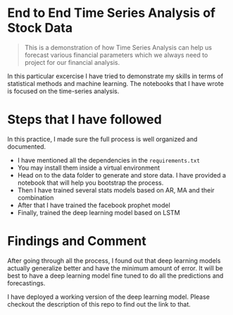# End to End Time Series Analysis of Stock Data
> This is a demonstration of how Time Series Analysis can help us forecast various
> financial parameters which we always need to project for our financial analysis.

In this particular excercise I have tried to demonstrate my skills in terms of statistical methods and machine learning.
The notebooks that I have wrote is focused on the time-series analysis.

# Steps that I have followed
In this practice, I made sure the full process is well organized and documented.
- I have mentioned all the dependencies in the `requirements.txt`
- You may install them inside a virtual environment
- Head on to the data folder to generate and store data. I have provided a notebook that will help you bootstrap the process.
- Then I have trained several stats models based on AR, MA and their combination
- After that I have trained the facebook prophet model
- Finally, trained the deep learning model based on LSTM

# Findings and Comment
After going through all the process, I found out that deep learning models actually generalize better and have the minimum amount of error.
It will be best to have a deep learning model fine tuned to do all the predictions and forecastings.

I have deployed a working version of the deep learning model. Please checkout the description of this repo to find out the link to that.
